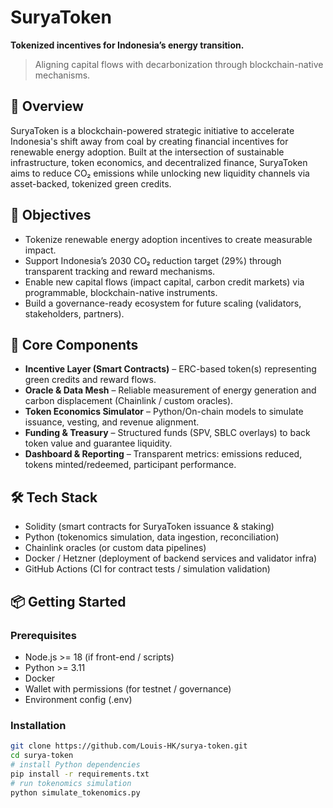 # SuryaToken  
**Tokenized incentives for Indonesia’s energy transition.**  
> Aligning capital flows with decarbonization through blockchain-native mechanisms.

## 🚀 Overview  
SuryaToken is a blockchain-powered strategic initiative to accelerate Indonesia's shift away from coal by creating financial incentives for renewable energy adoption. Built at the intersection of sustainable infrastructure, token economics, and decentralized finance, SuryaToken aims to reduce CO₂ emissions while unlocking new liquidity channels via asset-backed, tokenized green credits.

## 🎯 Objectives
- Tokenize renewable energy adoption incentives to create measurable impact.  
- Support Indonesia’s 2030 CO₂ reduction target (29%) through transparent tracking and reward mechanisms.  
- Enable new capital flows (impact capital, carbon credit markets) via programmable, blockchain-native instruments.  
- Build a governance-ready ecosystem for future scaling (validators, stakeholders, partners).

## 🧩 Core Components
- **Incentive Layer (Smart Contracts)** – ERC-based token(s) representing green credits and reward flows.  
- **Oracle & Data Mesh** – Reliable measurement of energy generation and carbon displacement (Chainlink / custom oracles).  
- **Token Economics Simulator** – Python/On-chain models to simulate issuance, vesting, and revenue alignment.  
- **Funding & Treasury** – Structured funds (SPV, SBLC overlays) to back token value and guarantee liquidity.  
- **Dashboard & Reporting** – Transparent metrics: emissions reduced, tokens minted/redeemed, participant performance.

## 🛠️ Tech Stack
- Solidity (smart contracts for SuryaToken issuance & staking)  
- Python (tokenomics simulation, data ingestion, reconciliation)  
- Chainlink oracles (or custom data pipelines)  
- Docker / Hetzner (deployment of backend services and validator infra)  
- GitHub Actions (CI for contract tests / simulation validation)  

## 📦 Getting Started

### Prerequisites
- Node.js >= 18 (if front-end / scripts)  
- Python >= 3.11  
- Docker  
- Wallet with permissions (for testnet / governance)  
- Environment config (.env)

### Installation 
```bash
git clone https://github.com/Louis-HK/surya-token.git
cd surya-token
# install Python dependencies
pip install -r requirements.txt
# run tokenomics simulation
python simulate_tokenomics.py
